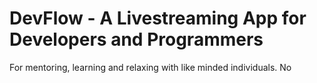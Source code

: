 # DevFlow - A Livestreaming App for Developers and Programmers

For mentoring, learning and relaxing with like minded individuals.  No
